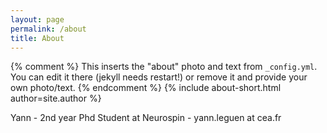```yaml
---
layout: page
permalink: /about
title: About
---
```


{% comment %}
  This inserts the "about" photo and text from `_config.yml`.
  You can edit it there (jekyll needs restart!) or remove it and provide your own photo/text.
{% endcomment %}
{% include about-short.html author=site.author %}

Yann - 2nd year Phd Student at Neurospin - yann.leguen at cea.fr

